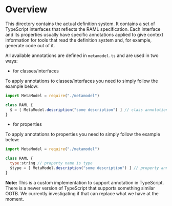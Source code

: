 # Overview

This directory contains the actual definition system. It contains a set of TypeScript interfaces that reflects the RAML specification. Each interface and its properties usually have specific annotations applied to give context information for tools that read the definition system and, for example, generate code out of it.

All available annotations are defined in `metamodel.ts` and are used in two ways:

* for classes/interfaces

To apply annotations to classes/interfaces you need to simply follow the example below:

```js
import MetaModel = require("./metamodel")

class RAML {
  $ = [ MetaModel.description("some description") ] // class annotation indicated using '$'
}
```

* for properties

To apply annotations to properties you need to simply follow the example below:

```js
import MetaModel = require("./metamodel")

class RAML {
  type:string // property name is type
  $type = [ MetaModel.description("some description") ] // property annotation starts with '$' and continues with the name of the property
}
```

**Note:** This is a custom implementation to support annotation in TypeScript. There is a newer version of TypeScript that supports something similar OOTB. We currently investigating if that can replace what we have at the moment.
